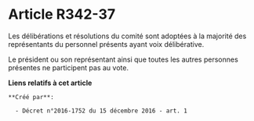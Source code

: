 # Article R342-37

Les délibérations et résolutions du comité sont adoptées à la majorité des représentants du personnel présents ayant voix
délibérative. 

Le président ou son représentant ainsi que toutes les autres personnes présentes ne participent pas au vote.

**Liens relatifs à cet article**

	**Créé par**:

	  - Décret n°2016-1752 du 15 décembre 2016 - art. 1
